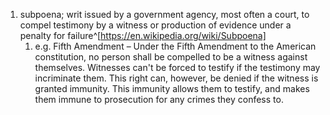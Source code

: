 1. subpoena; writ issued by a government agency, most often a court, to compel testimony by a witness or production of evidence under a penalty for failure^[https://en.wikipedia.org/wiki/Subpoena]
	1. e.g. Fifth Amendment – Under the Fifth Amendment to the American constitution, no person shall be compelled to be a witness against themselves. Witnesses can't be forced to testify if the testimony may incriminate them. This right can, however, be denied if the witness is granted immunity. This immunity allows them to testify, and makes them immune to prosecution for any crimes they confess to.